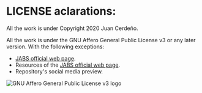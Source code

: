 # LICENSE aclarations:

All the work is under Copyright 2020 Juan Cerdeño.

All the work is under the GNU Affero General Public License v3 or any later version. With the following exceptions:
* [JABS official web page](https://ajuancer.github.io/jabs). 
* Resources of the [JABS official web page](https://ajuancer.github.io/jabs).
* Repository's social media preview.

![GNU Affero General Public License v3 logo](https://www.gnu.org/graphics/agplv3-with-text-162x68.png)
